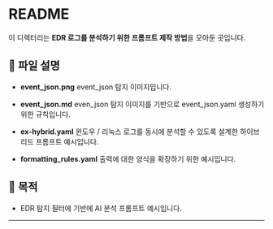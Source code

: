 # README

이 디렉터리는 **EDR 로그를 분석하기 위한 프롬프트 제작 방법**을 모아둔 곳입니다.

## 📂 파일 설명

* **event_json.png**
  event_json 탐지 이미지입니다.

* **event_json.md**
  even_json 탐지 이미지를 기반으로 event_json.yaml 생성하기 위한 규칙입니다.

* **ex-hybrid.yaml**
  윈도우 / 리눅스 로그를 동시에 분석할 수 있도록 설계한 하이브리드 프롬프트 예시입니다.

* **formatting_rules.yaml**
  출력에 대한 양식을 확장하기 위한 예시입니다.

## 📝 목적

* EDR 탐지 필터에 기반에 AI 분석 프롬프트 예시입니다.

---

